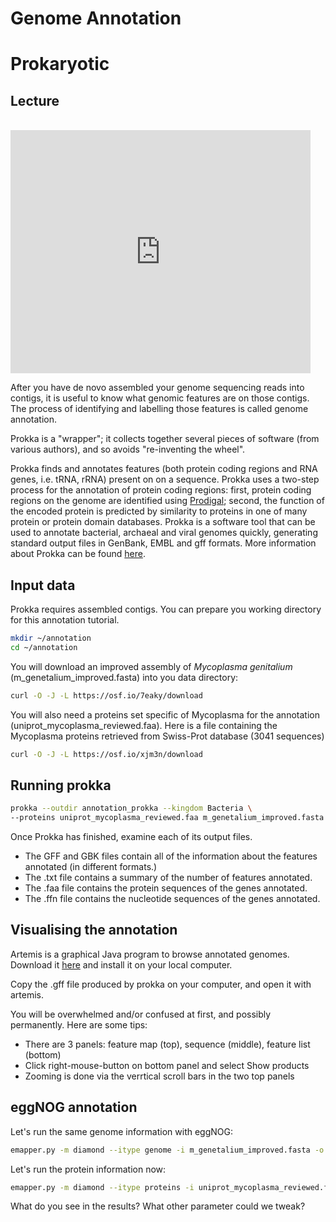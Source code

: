 # Genome Annotation
# **Prokaryotic**

## Lecture

<br>

<iframe src="https://docs.google.com/presentation/d/e/2PACX-1vTERGc6gJyJeGylr6xzXvioMFixfI6x9XIT8QHqC8XIq8cP3KHe6PUuumbMrunSCVlbFhFJaVh2wvMh/embed?start=false&loop=false&delayms=3000" frameborder="0" width="480" height="389" allowfullscreen="true" mozallowfullscreen="true" webkitallowfullscreen="true"></iframe>

After you have de novo assembled your genome sequencing reads into contigs, it is useful to know what genomic features are on those contigs. The process of identifying and labelling those features is called genome annotation.

Prokka is a "wrapper"; it collects together several pieces of software (from various authors), and so avoids "re-inventing the wheel".

Prokka finds and annotates features (both protein coding regions and RNA genes, i.e. tRNA, rRNA) present on on a sequence. Prokka uses a two-step process for the annotation of protein coding regions: first, protein coding regions on the genome are identified using [Prodigal](http://compbio.ornl.gov/prodigal/); second, the function of the encoded protein is predicted by similarity to proteins in one of many protein or protein domain databases. Prokka is a software tool that can be used to annotate bacterial, archaeal and viral genomes quickly, generating standard output files in GenBank, EMBL and gff formats. More information about Prokka can be found [here](https://github.com/tseemann/prokka).

## Input data

Prokka requires assembled contigs. You can prepare you working directory for this annotation tutorial.

```bash
mkdir ~/annotation
cd ~/annotation
```

You will download an improved assembly of *Mycoplasma genitalium* (m_genetalium_improved.fasta) into you data directory:

```bash
curl -O -J -L https://osf.io/7eaky/download
```

You will also need a proteins set specific of Mycoplasma for the annotation (uniprot_mycoplasma_reviewed.faa). Here is a file containing the Mycoplasma proteins retrieved from Swiss-Prot database (3041 sequences)

```bash
curl -O -J -L https://osf.io/xjm3n/download
```


## Running prokka

```bash
prokka --outdir annotation_prokka --kingdom Bacteria \
--proteins uniprot_mycoplasma_reviewed.faa m_genetalium_improved.fasta
```

Once Prokka has finished, examine each of its output files.

* The GFF and GBK files contain all of the information about the features annotated (in different formats.)
* The .txt file contains a summary of the number of features annotated.
* The .faa file contains the protein sequences of the genes annotated.
* The .ffn file contains the nucleotide sequences of the genes annotated.

## Visualising the annotation

Artemis is a graphical Java program to browse annotated genomes. Download it [here](http://sanger-pathogens.github.io/Artemis/Artemis/) and install it on your local computer.

Copy the .gff file produced by prokka on your computer, and open it with artemis.

You will be overwhelmed and/or confused at first, and possibly permanently. Here are some tips:

* There are 3 panels: feature map (top), sequence (middle), feature list (bottom)
* Click right-mouse-button on bottom panel and select Show products
* Zooming is done via the verrtical scroll bars in the two top panels

## eggNOG annotation

Let's run the same genome information with eggNOG:

```bash
emapper.py -m diamond --itype genome -i m_genetalium_improved.fasta -o annotation_eggnog_genome
```

Let's run the protein information now:

```bash
emapper.py -m diamond --itype proteins -i uniprot_mycoplasma_reviewed.faa -o annotation_eggnog_proteins
```

What do you see in the results?
What other parameter could we tweak?